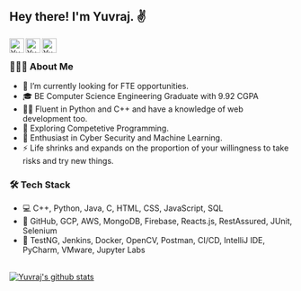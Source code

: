 <h2> Hey there! I'm Yuvraj. ✌️</h2>

<a href="https://yuvrajverma.vercel.app/">
  <img align="left" alt="Yuvraj's Website" width="26px" src="https://cdn0.iconfinder.com/data/icons/simpline-mix/64/simpline_47-512.png" />
</a>
<a href="https://www.linkedin.com/in/yuvrajverma01/">
  <img align="left" alt="Yuvraj's LinkdeIN" width="26px" src="https://cdn3.iconfinder.com/data/icons/2018-social-media-logotypes/1000/2018_social_media_popular_app_logo_linkedin-512.png" />
</a>
<a href="https://www.instagram.com/yuvrajverma01/">
  <img align="left" alt="Yuvraj's Instagram" width="26px" src="https://cdn3.iconfinder.com/data/icons/2018-social-media-logotypes/1000/2018_social_media_popular_app_logo_instagram-512.png" />
</a>
<br>
<h3> 👨🏻‍💻 About Me </h3>

- 🔭 I’m currently looking for FTE opportunities.
- 🎓 BE Computer Science Engineering Graduate with 9.92 CGPA
- 👨‍💻 Fluent in Python and C++ and have a knowledge of web development too.
- 🔭 Exploring Competetive Programming.
- 🌱 Enthusiast in Cyber Security and Machine Learning.
- ⚡ Life shrinks and expands on the proportion of your willingness to take risks and try new things.

<h3>🛠 Tech Stack</h3>

- 💻 C++, Python, Java, C, HTML, CSS, JavaScript, SQL
- 🔧 GitHub, GCP, AWS, MongoDB, Firebase, Reacts.js, RestAssured, JUnit, Selenium
- 🔧 TestNG, Jenkins, Docker, OpenCV, Postman, CI/CD, IntelliJ IDE, PyCharm, VMware, Jupyter Labs

<br>

<a href="https://github.com/yuvrajverma01">
 <img align="center" src="https://github-readme-stats.vercel.app/api?username=yuvrajverma01&show_icons=true&theme=light&line_height=27" alt="Yuvraj's github stats"/>
</a>

